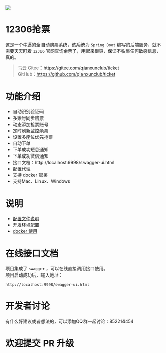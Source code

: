 ![](https://travis-ci.com/qianxunclub/ticket.svg?branch=master)
# 12306抢票
这是一个牛逼的全自动购票系统，该系统为 `Spring Boot` 编写的后端服务，就不需要天天盯着 `12306` 官网查询余票了，用起来很爽，保证不收集任何敏感信息，真的。

> 马云 Gitee：https://gitee.com/qianxunclub/ticket  
> GitHub：https://github.com/qianxunclub/ticket
# 功能介绍
- 自动识别验证码
- 多账号同步购票
- 动态添加抢票账号
- 定时刷新监控余票
- 设置多座位优先抢票
- 自动下单
- 下单成功短息通知
- 下单成功微信通知
- 接口文档：http://localhost:9998/swagger-ui.html
- 配置代理
- 支持 docker 部署
- 支持Mac、Linux、Windows

# 说明
- [配置文件说明](https://github.com/qianxunclub/ticket/wiki/%E9%85%8D%E7%BD%AE%E6%96%87%E4%BB%B6)
- [开发环境配置](https://github.com/qianxunclub/ticket/wiki/%E5%BC%80%E5%8F%91%E7%8E%AF%E5%A2%83%E9%85%8D%E7%BD%AE)
- [docker 使用](https://github.com/qianxunclub/ticket/wiki/docker-%E7%8E%AF%E5%A2%83)

# 在线接口文档
项目集成了 `swagger` ，可以在线直接调用接口使用。  
项目启动成功后，输入地址：
```
http://localhost:9998/swagger-ui.html
```

# 开发者讨论
有什么好建议或者想法的，可以添加QQ群一起讨论：852214454

# 欢迎提交 PR 升级
